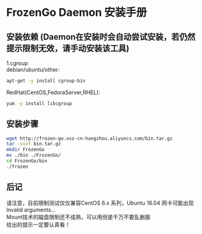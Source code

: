 # FrozenGo Daemon 安装手册
## 安装依赖 (Daemon在安装时会自动尝试安装，若仍然提示限制无效，请手动安装该工具)
1.cgroup</br>
debian/ubuntu/other:
```bash
apt-get -y install cgroup-bin
```
RedHat(CentOS,FedoraServer,RHEL):
```bash
yum -y install libcgroup
```
## 安装步骤
```bash
wget http://frozen-go.oss-cn-hangzhou.aliyuncs.com/bin.tar.gz
tar -xvzf bin.tar.gz
mkdir FrozenGo
mv ./bin ./FrozenGo/
cd FrozenGo/bin
./frozen
```
## 后记
请注意，目前限制测试仅仅兼容CentOS 6.x 系列，Ubuntu 16.04 网卡可能出现Invalid arguments...<br />
Mount技术的磁盘限制还不成熟，可以用但是千万不要乱删服<br />
给出的提示一定要认真看！<br />
